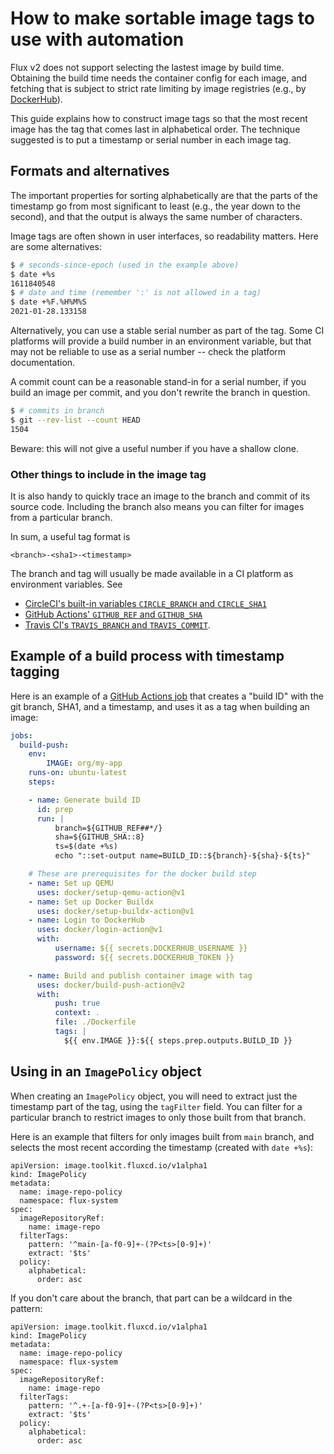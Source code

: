 <!-- -*- fill-column: 100 -*- -->
# How to make sortable image tags to use with automation

Flux v2 does not support selecting the lastest image by build time. Obtaining the build time needs
the container config for each image, and fetching that is subject to strict rate limiting by image
registries (e.g., by [DockerHub][dockerhub-rates]).

This guide explains how to construct image tags so that the most recent image has the tag that comes
last in alphabetical order. The technique suggested is to put a timestamp or serial number in each
image tag.

## Formats and alternatives

The important properties for sorting alphabetically are that the parts of the timestamp go from most
significant to least (e.g., the year down to the second), and that the output is always the same
number of characters.

Image tags are often shown in user interfaces, so readability matters. Here are some alternatives:

```bash
$ # seconds-since-epoch (used in the example above)
$ date +%s
1611840548
$ # date and time (remember ':' is not allowed in a tag)
$ date +%F.%H%M%S
2021-01-28.133158
```

Alternatively, you can use a stable serial number as part of the tag.  Some CI platforms will
provide a build number in an environment variable, but that may not be reliable to use as a serial
number -- check the platform documentation.

A commit count can be a reasonable stand-in for a serial number, if you build an image per commit,
and you don't rewrite the branch in question.

```bash
$ # commits in branch
$ git --rev-list --count HEAD
1504
```

Beware: this will not give a useful number if you have a shallow clone.

### Other things to include in the image tag

It is also handy to quickly trace an image to the branch and commit of its source code. Including
the branch also means you can filter for images from a particular branch.

In sum, a useful tag format is

    <branch>-<sha1>-<timestamp>

The branch and tag will usually be made available in a CI platform as environment variables. See

 - [CircleCI's built-in variables `CIRCLE_BRANCH` and `CIRCLE_SHA1`][circle-ci-env]
 - [GitHub Actions' `GITHUB_REF` and `GITHUB_SHA`][github-actions-env]
 - [Travis CI's `TRAVIS_BRANCH` and `TRAVIS_COMMIT`][travis-env].

## Example of a build process with timestamp tagging

Here is an example of a [GitHub Actions job][gha-syntax] that creates a "build ID" with the git
branch, SHA1, and a timestamp, and uses it as a tag when building an image:

```yaml
jobs:
  build-push:
    env:
        IMAGE: org/my-app
    runs-on: ubuntu-latest
    steps:

    - name: Generate build ID
      id: prep
      run: |
          branch=${GITHUB_REF##*/}
          sha=${GITHUB_SHA::8}
          ts=$(date +%s)
          echo "::set-output name=BUILD_ID::${branch}-${sha}-${ts}"

    # These are prerequisites for the docker build step
    - name: Set up QEMU
      uses: docker/setup-qemu-action@v1
    - name: Set up Docker Buildx
      uses: docker/setup-buildx-action@v1
    - name: Login to DockerHub
      uses: docker/login-action@v1
      with:
          username: ${{ secrets.DOCKERHUB_USERNAME }}
          password: ${{ secrets.DOCKERHUB_TOKEN }}

    - name: Build and publish container image with tag
      uses: docker/build-push-action@v2
      with:
          push: true
          context: .
          file: ./Dockerfile
          tags: |
            ${{ env.IMAGE }}:${{ steps.prep.outputs.BUILD_ID }}
```

## Using in an `ImagePolicy` object

When creating an `ImagePolicy` object, you will need to extract just the timestamp part of the tag,
using the `tagFilter` field. You can filter for a particular branch to restrict images to only those
built from that branch.

Here is an example that filters for only images built from `main` branch, and selects the most
recent according the timestamp (created with `date +%s`):

```
apiVersion: image.toolkit.fluxcd.io/v1alpha1
kind: ImagePolicy
metadata:
  name: image-repo-policy
  namespace: flux-system
spec:
  imageRepositoryRef:
    name: image-repo
  filterTags:
    pattern: '^main-[a-f0-9]+-(?P<ts>[0-9]+)'
    extract: '$ts'
  policy:
    alphabetical:
      order: asc
```

If you don't care about the branch, that part can be a wildcard in the pattern:

```
apiVersion: image.toolkit.fluxcd.io/v1alpha1
kind: ImagePolicy
metadata:
  name: image-repo-policy
  namespace: flux-system
spec:
  imageRepositoryRef:
    name: image-repo
  filterTags:
    pattern: '^.+-[a-f0-9]+-(?P<ts>[0-9]+)'
    extract: '$ts'
  policy:
    alphabetical:
      order: asc
```

[circle-ci-env]: https://circleci.com/docs/2.0/env-vars/#built-in-environment-variables
[github-actions-env]: https://docs.github.com/en/actions/reference/environment-variables#default-environment-variables
[travis-env]: https://docs.travis-ci.com/user/environment-variables/#default-environment-variables
[dockerhub-rates]: https://docs.docker.com/docker-hub/billing/faq/#pull-rate-limiting-faqs
[gha-syntax]: https://docs.github.com/en/actions/reference/workflow-syntax-for-github-actions

